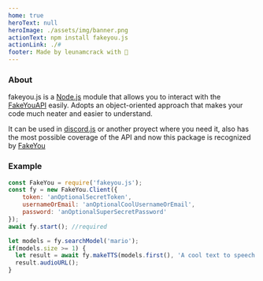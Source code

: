```yaml
---
home: true
heroText: null
heroImage: ./assets/img/banner.png
actionText: npm install fakeyou.js
actionLink: ./#
footer: Made by leunamcrack with 💙
---
```


### About
fakeyou.js is a [Node.js](https://nodejs.org) module that allows you to interact with the [FakeYouAPI](https://docs.fakeyou.com) easily. Adopts an object-oriented approach that makes your code much neater and easier to understand.

It can be used in [discord.js](https://discord.js.org) or another proyect where you need it, also has the most possible coverage of the API and now this package is recognized by [FakeYou](https://fakeyou.com)

### Example
```js
const FakeYou = require('fakeyou.js');
const fy = new FakeYou.Client({
    token: 'anOptionalSecretToken',
    usernameOrEmail: 'anOptionalCoolUsernameOrEmail',
    password: 'anOptionalSuperSecretPassword'
});
await fy.start(); //required

let models = fy.searchModel('mario');
if(models.size >= 1) {
  let result = await fy.makeTTS(models.first(), 'A cool text to speech');
  result.audioURL();
}
```
